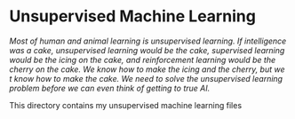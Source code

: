 <h1>Unsupervised Machine Learning</h1>
<p><i>Most of human and animal learning is unsupervised learning. If
intelligence was a cake, unsupervised learning would be the cake,
supervised learning would be the icing on the cake, and reinforcement
learning would be the cherry on the cake. We know how to make the
icing and the cherry, but we t know how to make the cake. We
need to solve the unsupervised learning problem before we can even
think of getting to true AI.</i><p>
<p>This directory contains my unsupervised machine learning files</p>
